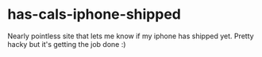 has-cals-iphone-shipped
=======================

Nearly pointless site that lets me know if my iphone has shipped yet. Pretty hacky but it's getting the job done :)
